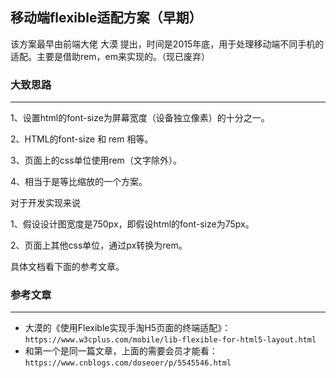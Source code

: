 ## 移动端flexible适配方案（早期）

该方案最早由前端大佬 大漠 提出，时间是2015年底，用于处理移动端不同手机的适配。主要是借助rem，em来实现的。（现已废弃）



### 大致思路

---

1、设置html的font-size为屏幕宽度（设备独立像素）的十分之一。

2、HTML的font-size 和 rem 相等。

3、页面上的css单位使用rem（文字除外）。

4、相当于是等比缩放的一个方案。



对于开发实现来说

1、假设设计图宽度是750px，即假设html的font-size为75px。

2、页面上其他css单位，通过px转换为rem。





具体文档看下面的参考文章。



### 参考文章

---

- 大漠的《使用Flexible实现手淘H5页面的终端适配》：`https://www.w3cplus.com/mobile/lib-flexible-for-html5-layout.html`
- 和第一个是同一篇文章，上面的需要会员才能看：`https://www.cnblogs.com/doseoer/p/5545546.html`